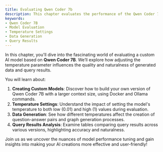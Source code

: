 ```yaml
---
title: Evaluating Qwen Coder 7b
description: This chapter evaluates the performance of the Qwen Coder 7B model with different temperature settings for data generation and retrieval tasks.
keywords:
- Qwen Coder 7B
- Model Evaluation
- Temperature Settings
- Data Generation
- Query Results
---
```


In this chapter, you'll dive into the fascinating world of evaluating a custom AI model based on **Qwen Coder 7B**. We’ll explore how adjusting the temperature parameter influences the quality and naturalness of generated data and query results.

You will learn about:

1. **Creating Custom Models**: Discover how to build your own version of Qwen Coder 7B with a larger context size, using Docker and Ollama commands.
2. **Temperature Settings**: Understand the impact of setting the model's temperature to both low (0.01) and high (1) values during evaluation.
3. **Data Generation**: See how different temperatures affect the creation of question-answer pairs and graph generation processes.
4. **Query Results Analysis**: Examine tables comparing query results across various versions, highlighting accuracy and naturalness.

Join us as we uncover the nuances of model performance tuning and gain insights into making your AI creations more effective and user-friendly!